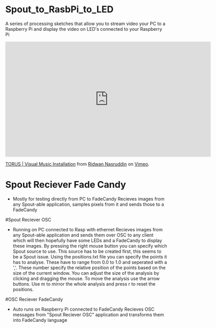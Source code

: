 # Spout_to_RasbPi_to_LED
A series of processing sketches that allow you to stream video your PC to a Raspberry Pi and display the video on LED's connected to your Raspberry Pi

<iframe src="https://player.vimeo.com/video/173333338" width="640" height="360" frameborder="0" webkitallowfullscreen mozallowfullscreen allowfullscreen></iframe>
<p><a href="https://vimeo.com/173333338">TORUS | Visual Music Installation</a> from <a href="https://vimeo.com/ridwann">Ridwan Nasruddin</a> on <a href="https://vimeo.com">Vimeo</a>.</p>

# Spout Reciever Fade Candy
- Mostly for testing directly from PC to FadeCandy
Recieves images from any Spout-able application, samples pixels from it and sends those to a FadeCandy

#Spout Reciever OSC
- Running on PC connected to Rasp with ethernet
Recieves images from any Spout-able application and sends them over OSC to any client which will then hopefully have some LEDs and a FadeCandy to display these images.
By pressing the right mouse button you can specify which Spout source to use. This source has to be created first, this seems to be a Spout issue.
Using the positions.txt file you can specify the points it has to analyse. These have to range from 0.0 to 1.0 and seperated with a ','. These number specify the relative position of the points based on the size of the current window.
You can adjust the size of the analysis by clicking and dragging the mouse. To move the analysis use the arrow buttons. Use m to mirror the whole analysis and press r to reset the positions.

#OSC Reciever FadeCandy
- Auto runs on Raspberry Pi connected to FadeCandy
Recieves OSC messages from "Spout Reciever OSC" application and transforms them into FadeCandy language
